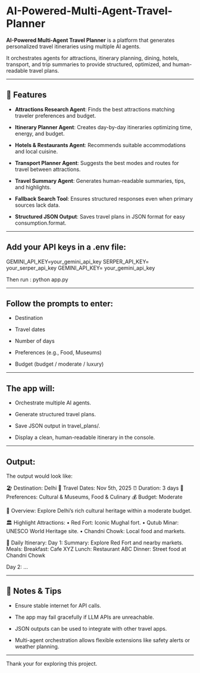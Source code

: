 # AI-Powered-Multi-Agent-Travel-Planner

**AI-Powered Multi-Agent Travel Planner** is a platform that generates personalized travel itineraries using multiple AI agents. 

It orchestrates agents for attractions, itinerary planning, dining, hotels, transport, and trip summaries to provide structured, optimized, and human-readable travel plans.

---

## 🚀 Features

- **Attractions Research Agent**: Finds the best attractions matching traveler preferences and budget.

- **Itinerary Planner Agent**: Creates day-by-day itineraries optimizing time, energy, and budget.

- **Hotels & Restaurants Agent**: Recommends suitable accommodations and local cuisine.

- **Transport Planner Agent**: Suggests the best modes and routes for travel between attractions.

- **Travel Summary Agent**: Generates human-readable summaries, tips, and highlights.

- **Fallback Search Tool**: Ensures structured responses even when primary sources lack data.

- **Structured JSON Output**: Saves travel plans in JSON format for easy consumption.format.

---

## Add your API keys in a .env file:
GEMINI_API_KEY=your_gemini_api_key
SERPER_API_KEY= your_serper_api_key
GEMINI_API_KEY= your_gemini_api_key

Then run : python app.py

---

## Follow the prompts to enter:

- Destination

- Travel dates

- Number of days

- Preferences (e.g., Food, Museums)

- Budget (budget / moderate / luxury)

---

## The app will:

- Orchestrate multiple AI agents.

- Generate structured travel plans.

- Save JSON output in travel_plans/.

- Display a clean, human-readable itinerary in the console.

---

## Output:
The output would look like:

🏖️ Destination: Delhi
📅 Travel Dates: Nov 5th, 2025
⏰ Duration: 3 days
🎯 Preferences: Cultural & Museums, Food & Culinary
💰 Budget: Moderate

📝 Overview:
Explore Delhi’s rich cultural heritage within a moderate budget.

🏛️ Highlight Attractions:
• Red Fort: Iconic Mughal fort.
• Qutub Minar: UNESCO World Heritage site.
• Chandni Chowk: Local food and markets.

📅 Daily Itinerary:
Day 1:
Summary: Explore Red Fort and nearby markets.
Meals:
  Breakfast: Cafe XYZ
  Lunch: Restaurant ABC
  Dinner: Street food at Chandni Chowk

Day 2:
...

---

## 📝 Notes & Tips

- Ensure stable internet for API calls.

- The app may fail gracefully if LLM APIs are unreachable.

- JSON outputs can be used to integrate with other travel apps.

- Multi-agent orchestration allows flexible extensions like safety alerts or weather planning.

---

Thank your for exploring this project.
